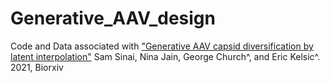 # Generative_AAV_design
Code and Data associated with ["Generative AAV capsid diversification by latent interpolation"](https://www.biorxiv.org/content/10.1101/2021.04.16.440236v1) Sam Sinai, Nina Jain, George Church^, and Eric Kelsic^. 2021, Biorxiv

